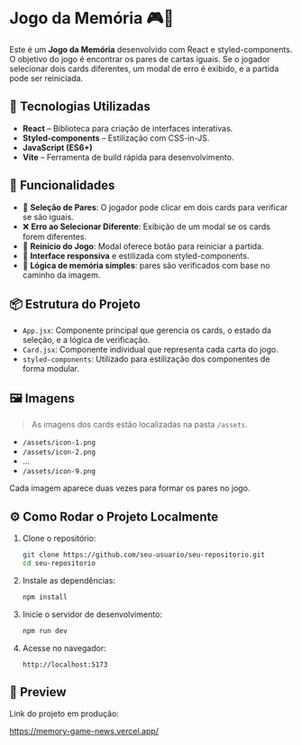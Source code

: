 # Jogo da Memória 🎮🧠

Este é um **Jogo da Memória** desenvolvido com React e styled-components. O objetivo do jogo é encontrar os pares de cartas iguais. Se o jogador selecionar dois cards diferentes, um modal de erro é exibido, e a partida pode ser reiniciada.

## 🚀 Tecnologias Utilizadas

- **React** – Biblioteca para criação de interfaces interativas.
- **Styled-components** – Estilização com CSS-in-JS.
- **JavaScript (ES6+)**
- **Vite** – Ferramenta de build rápida para desenvolvimento.

## 🎯 Funcionalidades

- 🔄 **Seleção de Pares**: O jogador pode clicar em dois cards para verificar se são iguais.
- ❌ **Erro ao Selecionar Diferente**: Exibição de um modal se os cards forem diferentes.
- 🔁 **Reinício do Jogo**: Modal oferece botão para reiniciar a partida.
- 🎨 **Interface responsiva** e estilizada com styled-components.
- 🧠 **Lógica de memória simples**: pares são verificados com base no caminho da imagem.

## 📦 Estrutura do Projeto

- `App.jsx`: Componente principal que gerencia os cards, o estado da seleção, e a lógica de verificação.
- `Card.jsx`: Componente individual que representa cada carta do jogo.
- `styled-components`: Utilizado para estilização dos componentes de forma modular.

## 🖼️ Imagens

> As imagens dos cards estão localizadas na pasta `/assets`.

- `/assets/icon-1.png`
- `/assets/icon-2.png`
- ...
- `/assets/icon-9.png`

Cada imagem aparece duas vezes para formar os pares no jogo.

## ⚙️ Como Rodar o Projeto Localmente

1. Clone o repositório:

   ```bash
   git clone https://github.com/seu-usuario/seu-repositorio.git
   cd seu-repositorio
   ```

2. Instale as dependências:

   ```bash
   npm install
   ```

3. Inicie o servidor de desenvolvimento:

   ```bash
   npm run dev
   ```

4. Acesse no navegador:

   ```
   http://localhost:5173
   ```

## 📸 Preview

Link do projeto em produção:

https://memory-game-news.vercel.app/

